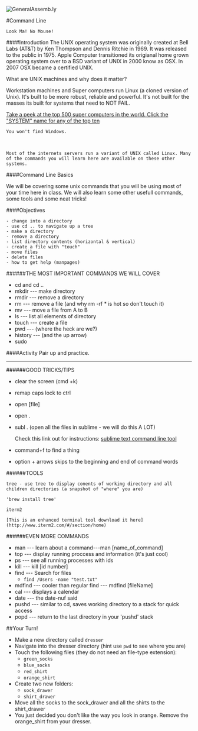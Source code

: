 ![GeneralAssemb.ly](https://github.com/generalassembly/ga-ruby-on-rails-for-devs/raw/master/images/ga.png "GeneralAssemb.ly")

#Command Line


	Look Ma! No Mouse!

####Introduction
The UNIX operating system was originally created at Bell Labs (AT&T) by Ken Thompson and Dennis Ritchie in 1969. It was released to the public in 1975. Apple Computer transitioned its origianal home grown operating system over to a BSD variant of UNIX in 2000 know as OSX. In 2007 OSX became a certified UNIX.

What are UNIX machines and why does it matter?

Workstation machines and Super computers run Linux (a cloned version of Unix). It's built to be more robust, reliable and powerful. It's not built for the masses its built for systems that need to NOT FAIL.

[Take a peek at the top 500 super computers in the world. Click the "SYSTEM" name for any of the top ten](http://www.top500.org/lists/2014/11/)

`You won't find Windows.`

<br>

	Most of the internets servers run a variant of UNIX called Linux. Many of the commands you will learn here are available on these other systems.


####Command Line Basics

We will be covering some unix commands that you will be using most of your time here in class. We will also learn some other usefull commands, some tools and some neat tricks!

####Objectives

	- change into a directory
	- use cd .. to navigate up a tree
	- make a directory
	- remove a directory
	- list directory contents (horizontal & vertical)
	- create a file with "touch"
	- move files
	- delete files
	- how to get help (manpages)


######THE MOST IMPORTANT COMMANDS WE WILL COVER

* cd and cd ..
* mkdir --- make directory
* rmdir --- remove a directory
* rm --- remove a file (and why rm -rf * is hot so don't touch it)
* mv --- move a file from A to B
* ls --- list all elements of directory
* touch --- create a file
* pwd --- (where the heck are we?)
* history --- (and the up arrow)
* sudo


####Activity
Pair up and practice.

---

######GOOD TRICKS/TIPS

* clear the screen (cmd +k)
* remap caps lock to ctrl
* open [file]
* open .
* subl . (open all the files in sublime - we will do this A LOT)
 
	Check this link out for instructions: [sublime text command line tool](https://www.sublimetext.com/docs/2/osx_command_line.html)

* command+f to find a thing
* option + arrows skips to the beginning and end of command words

######TOOLS

	tree - use tree to display conents of working directory and all children directories (a snapshot of "where" you are)
	
	'brew install tree'

	iterm2
	
	[This is an enhanced terminal tool download it here](http://www.iterm2.com/#/section/home) 


######EVEN MORE COMMANDS

* man --- learn about a command---man [name_of_command]
* top --- display running proccess and information (it's just cool)
* ps --- see all running processes with ids
* kill --- kill [id number]
* find --- Search for files
	* `find /Users -name "test.txt"`
* mdfind --- cooler than regular find --- mdfind [fileName]
* cal --- displays a calendar
* date --- the date-nuf said
* pushd --- similar to cd, saves working directory to a stack for quick access
* popd --- return to the last directory in your 'pushd' stack

##Your Turn!

* Make a new directory called `dresser`
* Navigate into the dresser directory (hint use `pwd` to see where you are)
* Touch the following files (they do not need an file-type extension):
	* `green_socks`
	* `blue_socks`
	* `red_shirt`
	* `orange_shirt`
* Create two new folders:
	* `sock_drawer`
	* `shirt_drawer`
* Move all the socks to the sock_drawer and all the shirts to the shirt_drawer
* You just decided you don't like the way you look in orange. Remove the orange_shirt from your dresser.